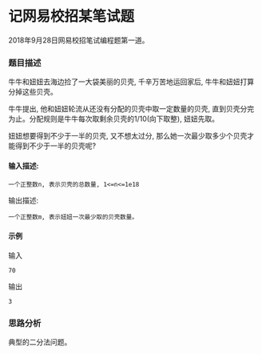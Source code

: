 [//]: # (20180928)
[//]: # (2018年9月28日网易校招笔试编程题第一道。)
# 记网易校招某笔试题
2018年9月28日网易校招笔试编程题第一道。

### 题目描述
牛牛和妞妞去海边捡了一大袋美丽的贝壳, 千辛万苦地运回家后, 牛牛和妞妞打算分掉这些贝壳。

牛牛提出, 他和妞妞轮流从还没有分配的贝壳中取一定数量的贝壳, 直到贝壳分完为止。分配规则是牛牛每次取剩余贝壳的1/10(向下取整), 妞妞先取。

妞妞想要得到不少于一半的贝壳, 又不想太过分, 那么她一次最少取多少个贝壳才能得到不少于一半的贝壳呢?

#### 输入描述:
```
一个正整数n, 表示贝壳的总数量, 1<=n<=1e18
```
输出描述:
```
一个正整数m, 表示妞妞一次最少取的贝壳数量。
```

#### 示例
输入
```
70
```
输出
```
3
```

### 思路分析
典型的二分法问题。
